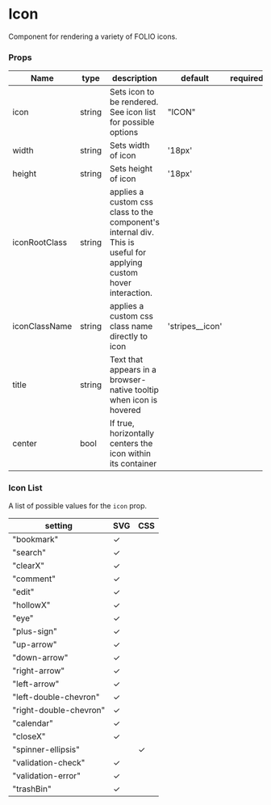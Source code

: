 # Icon
Component for rendering a variety of FOLIO icons.

### Props
Name | type | description | default | required
--- | --- | --- | --- | ---
icon | string | Sets icon to be rendered. See icon list for possible options | "ICON" |
width | string | Sets width of icon | '18px' |  
height | string | Sets height of icon | '18px' |
iconRootClass | string | applies a custom css class to the component's internal div. This is useful for applying custom hover interaction. | |
iconClassName | string | applies a custom css class name directly to icon | 'stripes__icon' |
title | string | Text that appears in a browser-native tooltip when icon is hovered | |
center | bool | If true, horizontally centers the icon within its container | |

### Icon List
A list of possible values for the `icon` prop.

| setting | SVG | CSS
| --- | --- | ---
| "bookmark" | &#10003; |
| "search" | &#10003; |
| "clearX" | &#10003; |
| "comment" | &#10003; |
| "edit" | &#10003; |
| "hollowX" | &#10003; |
| "eye" | &#10003; |
| "plus-sign" | &#10003; |
| "up-arrow" | &#10003; |
| "down-arrow" | &#10003; |
| "right-arrow" | &#10003; |
| "left-arrow" | &#10003; |
| "left-double-chevron" | &#10003; |
| "right-double-chevron" | &#10003; |
| "calendar" | &#10003; |
| "closeX" | &#10003; |
| "spinner-ellipsis" | | &#10003;
| "validation-check" | &#10003; |
| "validation-error" | &#10003; |
| "trashBin" | &#10003; |
